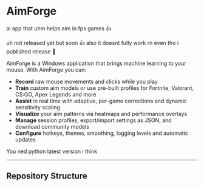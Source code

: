 # AimForge
ai app that uhm helps aim in fps games 👍

uh not released yet but soon 👍
also it doesnt fully work rn even tho i published release 🙂

AimForge is a Windows application that brings machine learning to your mouse. With AimForge you can:

- **Record** raw mouse movements and clicks while you play  
- **Train** custom aim models or use pre-built profiles for Fortnite, Valorant, CS:GO, Apex Legends and more  
- **Assist** in real time with adaptive, per-game corrections and dynamic sensitivity scaling  
- **Visualize** your aim patterns via heatmaps and performance overlays  
- **Manage** session profiles, export/import settings as JSON, and download community models  
- **Configure** hotkeys, themes, smoothing, logging levels and automatic updates  

You ned python latest version i think

---

## Repository Structure

